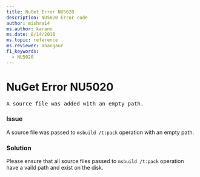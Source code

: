 ```yaml
---
title: NuGet Error NU5020
description: NU5020 Error code
author: mishra14
ms.author: karann
ms.date: 8/14/2018
ms.topic: reference
ms.reviewer: anangaur
f1_keywords: 
  - NU5020
---
```


# NuGet Error NU5020
<pre>A source file was added with an empty path.</pre>

### Issue

A source file was passed to `msbuild /t:pack` operation with an empty path.


### Solution

Please ensure that all source files passed to `msbuild /t:pack` operation have a vaild path and exist on the disk.

